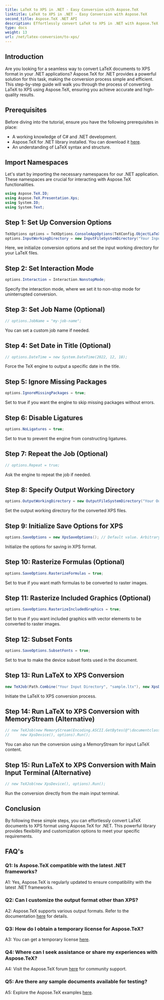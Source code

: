```yaml
---
title: LaTeX to XPS in .NET - Easy Conversion with Aspose.TeX
linktitle: LaTeX to XPS in .NET - Easy Conversion with Aspose.TeX
second_title: Aspose.TeX .NET API
description: Effortlessly convert LaTeX to XPS in .NET with Aspose.TeX. High-quality, customizable, and efficient.
type: docs
weight: 13
url: /net/latex-conversion/to-xps/
---
```

## Introduction

Are you looking for a seamless way to convert LaTeX documents to XPS format in your .NET applications? Aspose.TeX for .NET provides a powerful solution for this task, making the conversion process simple and efficient. This step-by-step guide will walk you through the process of converting LaTeX to XPS using Aspose.TeX, ensuring you achieve accurate and high-quality results.

## Prerequisites

Before diving into the tutorial, ensure you have the following prerequisites in place:

- A working knowledge of C# and .NET development.
- Aspose.TeX for .NET library installed. You can download it [here](https://releases.aspose.com/tex/net/).
- An understanding of LaTeX syntax and structure.

## Import Namespaces

Let's start by importing the necessary namespaces for our .NET application. These namespaces are crucial for interacting with Aspose.TeX functionalities.

```csharp
using Aspose.TeX.IO;
using Aspose.TeX.Presentation.Xps;
using System.IO;
using System.Text;
```

## Step 1: Set Up Conversion Options

```csharp
TeXOptions options = TeXOptions.ConsoleAppOptions(TeXConfig.ObjectLaTeX);
options.InputWorkingDirectory = new InputFileSystemDirectory("Your Input Directory");
```

Here, we initialize conversion options and set the input working directory for your LaTeX files.

## Step 2: Set Interaction Mode

```csharp
options.Interaction = Interaction.NonstopMode;
```

Specify the interaction mode, where we set it to non-stop mode for uninterrupted conversion.

## Step 3: Set Job Name (Optional)

```csharp
// options.JobName = "my-job-name";
```

You can set a custom job name if needed.

## Step 4: Set Date in Title (Optional)

```csharp
// options.DateTime = new System.DateTime(2022, 12, 18);
```

Force the TeX engine to output a specific date in the title.

## Step 5: Ignore Missing Packages

```csharp
options.IgnoreMissingPackages = true;
```

Set to true if you want the engine to skip missing packages without errors.

## Step 6: Disable Ligatures

```csharp
options.NoLigatures = true;
```

Set to true to prevent the engine from constructing ligatures.

## Step 7: Repeat the Job (Optional)

```csharp
// options.Repeat = true;
```

Ask the engine to repeat the job if needed.

## Step 8: Specify Output Working Directory

```csharp
options.OutputWorkingDirectory = new OutputFileSystemDirectory("Your Output Directory");
```

Set the output working directory for the converted XPS files.

## Step 9: Initialize Save Options for XPS

```csharp
options.SaveOptions = new XpsSaveOptions(); // Default value. Arbitrary assignment.
```

Initialize the options for saving in XPS format.

## Step 10: Rasterize Formulas (Optional)

```csharp
options.SaveOptions.RasterizeFormulas = true;
```

Set to true if you want math formulas to be converted to raster images.

## Step 11: Rasterize Included Graphics (Optional)

```csharp
options.SaveOptions.RasterizeIncludedGraphics = true;
```

Set to true if you want included graphics with vector elements to be converted to raster images.

## Step 12: Subset Fonts

```csharp
options.SaveOptions.SubsetFonts = true;
```

Set to true to make the device subset fonts used in the document.

## Step 13: Run LaTeX to XPS Conversion

```csharp
new TeXJob(Path.Combine("Your Input Directory", "sample.ltx"), new XpsDevice(), options).Run();
```

Initiate the LaTeX to XPS conversion process.

## Step 14: Run LaTeX to XPS Conversion with MemoryStream (Alternative)

```csharp
// new TeXJob(new MemoryStream(Encoding.ASCII.GetBytes(@"\documentclass{article} \begin{document} Hello, World! \end{document}")),
//     new XpsDevice(), options).Run();
```

You can also run the conversion using a MemoryStream for input LaTeX content.

## Step 15: Run LaTeX to XPS Conversion with Main Input Terminal (Alternative)

```csharp
// new TeXJob(new XpsDevice(), options).Run();
```

Run the conversion directly from the main input terminal.

## Conclusion

By following these simple steps, you can effortlessly convert LaTeX documents to XPS format using Aspose.TeX for .NET. This powerful library provides flexibility and customization options to meet your specific requirements.

## FAQ's

### Q1: Is Aspose.TeX compatible with the latest .NET frameworks?

A1: Yes, Aspose.TeX is regularly updated to ensure compatibility with the latest .NET frameworks.

### Q2: Can I customize the output format other than XPS?

A2: Aspose.TeX supports various output formats. Refer to the documentation [here](https://reference.aspose.com/tex/net/) for details.

### Q3: How do I obtain a temporary license for Aspose.TeX?

A3: You can get a temporary license [here](https://purchase.aspose.com/temporary-license/).

### Q4: Where can I seek assistance or share my experiences with Aspose.TeX?

A4: Visit the Aspose.TeX forum [here](https://forum.aspose.com/c/tex/47) for community support.

### Q5: Are there any sample documents available for testing?

A5: Explore the Aspose.TeX examples [here](https://github.com/aspose-tex/Aspose.TeX-for-.NET).
